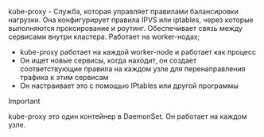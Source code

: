 kube-proxy - Служба, которая управляет правилами балансировки нагрузки. Она конфигурирует правила IPVS или iptables, через которые выполняются проксирование и роутинг. Обеспечивает связь между сервисами внутри кластера. Работает на worker-нодах;

- kube-proxy работает на каждой worker-node и работает как процесс
- Он ищет новые сервисы, когда находит, он создает соответствующие правила на каждом узле для перенаправления трафика к этим сервисам
- Он настраивает это с помощью IPtables или другой программы

>[!important]
>kube-proxy это один контейнер в DaemonSet. Он работает на каждом узле.

